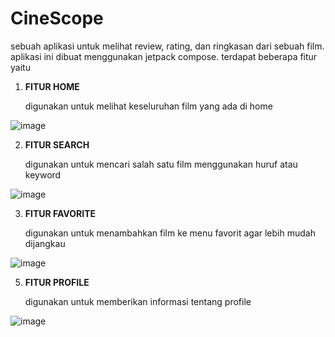 
# CineScope 

sebuah aplikasi untuk melihat review, rating, dan ringkasan dari sebuah film. aplikasi ini dibuat menggunakan jetpack compose. terdapat beberapa fitur yaitu

1. **FITUR HOME** <p>
digunakan untuk melihat keseluruhan film yang ada di home


![image](https://github.com/gzomer/grammarly-extension/assets/114162770/b9c20e04-cfbe-48c2-97fa-0693988c5c92)

2. **FITUR SEARCH** <P>
digunakan untuk mencari salah satu film menggunakan huruf atau keyword

![image](https://github.com/gzomer/grammarly-extension/assets/114162770/b9c20e04-cfbe-48c2-97fa-0693988c5c92)


3. **FITUR FAVORITE** <P>
digunakan untuk menambahkan film ke menu favorit agar lebih mudah dijangkau

![image](https://github.com/alxndrzk/CineScope/assets/114162770/9820aa6c-4939-414d-9f72-d69474fdbbe3)


5. **FITUR PROFILE** <P>
digunakan untuk memberikan informasi tentang profile

![image](https://github.com/gzomer/grammarly-extension/assets/114162770/b9c20e04-cfbe-48c2-97fa-0693988c5c92)
